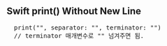 ## Swift print() Without New Line

<pre>
  print("", separator: "", terminator: "")
  // terminator 매개변수로 "" 넘겨주면 됨.
</pre>
